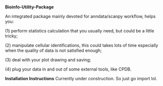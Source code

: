 **Bioinfo-Utility-Package**

An integrated package mainly devoted for anndata/scanpy workflow, helps you:

(1) perform statistics calculation that you usually need, but could be a little tricky;

(2) manipulate cellular identifications, this could takes lots of time especially when the quality of data is not satisfied enough;

(3) deal with your plot drawing and saving;

(4) plug your data in and out of some external tools, like CPDB.

**Installation Instructions**
Currently under construction. So just go import lol.



